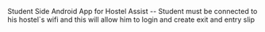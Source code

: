 Student Side Android App for Hostel Assist 
-- Student must be connected to his hostel`s wifi and this will allow him to login and create exit and entry slip
